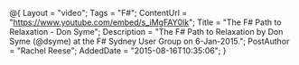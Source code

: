 @{
    Layout = "video";
    Tags = "F#";
    ContentUrl = "https://www.youtube.com/embed/s_iMgFAY0lk";
    Title = "The F# Path to Relaxation - Don Syme";
    Description = "The F# Path to Relaxation by Don Syme (@dsyme) at the F# Sydney User Group on 6-Jan-2015.";
    PostAuthor = "Rachel Reese";
    AddedDate = "2015-08-16T10:35:06";
}